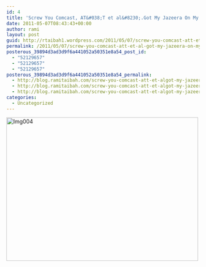 ```yaml
---
id: 4
title: 'Screw You Comcast, AT&#038;T et al&#8230;.Got My Jazeera On My TV. Thanks Internets!'
date: 2011-05-07T08:43:43+00:00
author: rami
layout: post
guid: http://rtaibah1.wordpress.com/2011/05/07/screw-you-comcast-att-et-al-got-my-jazeera-on-my-tv-thanks-internets
permalink: /2011/05/07/screw-you-comcast-att-et-al-got-my-jazeera-on-my-tv-thanks-internets/
posterous_39894d3ad3d9f6a441052a50351e8a54_post_id:
  - "52129657"
  - "52129657"
  - "52129657"
posterous_39894d3ad3d9f6a441052a50351e8a54_permalink:
  - http://blog.ramitaibah.com/screw-you-comcast-att-et-algot-my-jazeera-on
  - http://blog.ramitaibah.com/screw-you-comcast-att-et-algot-my-jazeera-on
  - http://blog.ramitaibah.com/screw-you-comcast-att-et-algot-my-jazeera-on
categories:
  - Uncategorized
---
```

<div class='p_embed p_image_embed'>
  <a href="http://139.59.20.41/wp-content/uploads/2011/12/img004-scaled-1000.jpg"><img alt="Img004" height="375" src="http://139.59.20.41/wp-content/uploads/2011/12/img004-scaled-1000.jpg?w=300" width="500" /></a>
</div>
